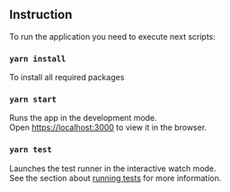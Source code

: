 ## Instruction

To run the application you need to execute next scripts:

### `yarn install`

To install all required packages   
### `yarn start`

Runs the app in the development mode.<br>
Open [https://localhost:3000](https://localhost:3000) to view it in the browser.


### `yarn test`

Launches the test runner in the interactive watch mode.<br>
See the section about [running tests](https://facebook.github.io/create-react-app/docs/running-tests) for more information.
